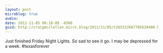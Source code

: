```yaml
---
layout: post
microblog: true
audio: 
date: 2012-11-05 00:18:09 -0500
guid: http://craigmcclellan.micro.blog/2012/11/05/t265322087705620480.html
---
```

Just finished Friday Night Lights. So sad to see it go. I may be depressed for a week. #texasforever
